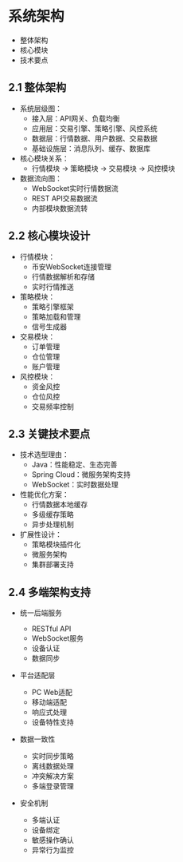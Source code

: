 # 系统架构
- 整体架构
- 核心模块
- 技术要点

## 2.1 整体架构
- 系统层级图：
  - 接入层：API网关、负载均衡
  - 应用层：交易引擎、策略引擎、风控系统
  - 数据层：行情数据、用户数据、交易数据
  - 基础设施层：消息队列、缓存、数据库
- 核心模块关系：
  - 行情模块 -> 策略模块 -> 交易模块 -> 风控模块
- 数据流向图：
  - WebSocket实时行情数据流
  - REST API交易数据流
  - 内部模块数据流转

## 2.2 核心模块设计
- 行情模块：
  - 币安WebSocket连接管理
  - 行情数据解析和存储
  - 实时行情推送
- 策略模块：
  - 策略引擎框架
  - 策略加载和管理
  - 信号生成器
- 交易模块：
  - 订单管理
  - 仓位管理
  - 账户管理
- 风控模块：
  - 资金风控
  - 仓位风控
  - 交易频率控制

## 2.3 关键技术要点
- 技术选型理由：
  - Java：性能稳定、生态完善
  - Spring Cloud：微服务架构支持
  - WebSocket：实时数据处理
- 性能优化方案：
  - 行情数据本地缓存
  - 多级缓存策略
  - 异步处理机制
- 扩展性设计：
  - 策略模块插件化
  - 微服务架构
  - 集群部署支持

## 2.4 多端架构支持
- 统一后端服务
  - RESTful API
  - WebSocket服务
  - 设备认证
  - 数据同步

- 平台适配层
  - PC Web适配
  - 移动端适配
  - 响应式处理
  - 设备特性支持

- 数据一致性
  - 实时同步策略
  - 离线数据处理
  - 冲突解决方案
  - 多端登录管理

- 安全机制
  - 多端认证
  - 设备绑定
  - 敏感操作确认
  - 异常行为监控 